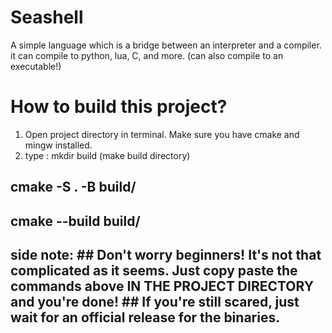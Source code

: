 # Seashell
A simple language which is a bridge between an interpreter and a compiler. it can compile to python, lua, C, and more. (can also compile to an executable!)

# How to build this project?
1. Open project directory in terminal. Make sure you have cmake and mingw installed.
2. type :
mkdir build (make build directory)

## cmake -S . -B build/
## cmake --build build/

side note: ## Don't worry beginners! It's not that complicated as it seems. Just copy paste the commands above IN THE PROJECT DIRECTORY and you're done!
           ## If you're still scared, just wait for an official release for the binaries.
--------------------------------------------------
